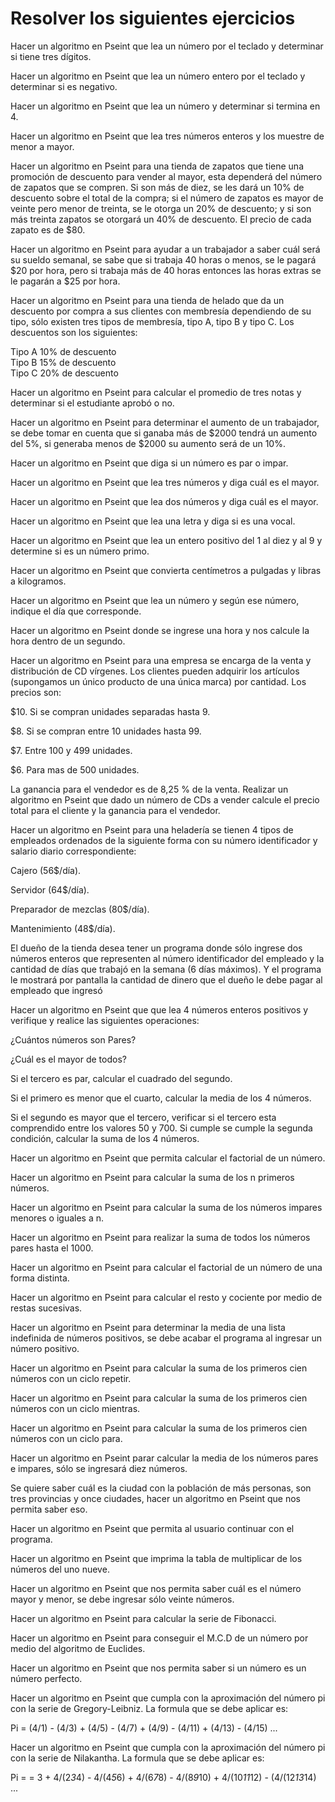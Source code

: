 # Resolver los siguientes ejercicios



Hacer un algoritmo en Pseint que lea un número por el teclado y determinar si tiene tres dígitos.

Hacer un algoritmo en Pseint que lea un número entero por el teclado y determinar si es negativo.

Hacer un algoritmo en Pseint que lea un número y determinar si termina en 4.

Hacer un algoritmo en Pseint que lea tres números enteros y los muestre de menor a mayor.

Hacer un algoritmo en Pseint para una tienda de zapatos que tiene una promoción de descuento para vender al mayor, esta dependerá del número de zapatos que se compren. Si son más de diez, se les dará un 10% de descuento sobre el total de la compra; si el número de zapatos es mayor de veinte pero menor de treinta, se le otorga un 20% de descuento; y si son más treinta zapatos se otorgará un 40% de descuento. El precio de cada zapato es de $80.

Hacer un algoritmo en Pseint para ayudar a un trabajador a saber cuál será su sueldo semanal, se sabe que si trabaja 40 horas o menos, se le pagará $20 por hora, pero si trabaja más de 40 horas entonces las horas extras se le pagarán a $25 por hora.

Hacer un algoritmo en Pseint para una tienda de helado que da un descuento por compra a sus clientes con membresía dependiendo de su tipo, sólo existen tres tipos de membresía, tipo A, tipo B y tipo C. Los descuentos son los siguientes:  
  
Tipo A 10% de descuento  
Tipo B 15% de descuento  
Tipo C 20% de descuento

Hacer un algoritmo en Pseint para calcular el promedio de tres notas y determinar si el estudiante aprobó o no.

Hacer un algoritmo en Pseint para determinar el aumento de un trabajador, se debe tomar en cuenta que si ganaba más de $2000 tendrá un aumento del 5%, si generaba menos de $2000 su aumento será de un 10%.

Hacer un algoritmo en Pseint que diga si un número es par o impar.

Hacer un algoritmo en Pseint que lea tres números y diga cuál es el mayor.

Hacer un algoritmo en Pseint que lea dos números y diga cuál es el mayor.

Hacer un algoritmo en Pseint que lea una letra y diga si es una vocal.

Hacer un algoritmo en Pseint que lea un entero positivo del 1 al diez y al 9 y determine si es un número primo.

Hacer un algoritmo en Pseint que convierta centímetros a pulgadas y libras a kilogramos.

Hacer un algoritmo en Pseint que lea un número y según ese número, indique el día que corresponde.

Hacer un algoritmo en Pseint donde se ingrese una hora y nos calcule la hora dentro de un segundo.

Hacer un algoritmo en Pseint para una empresa se encarga de la venta y distribución de CD vírgenes. Los clientes pueden adquirir los artículos (supongamos un único producto de una única marca) por cantidad. Los precios son:

$10. Si se compran unidades separadas hasta 9.

$8. Si se compran entre 10 unidades hasta 99.

$7. Entre 100 y 499 unidades.

$6. Para mas de 500 unidades.

La ganancia para el vendedor es de 8,25 % de la venta. Realizar un algoritmo en Pseint que dado un número de CDs a vender calcule el precio total para el cliente y la ganancia para el vendedor.

Hacer un algoritmo en Pseint para una heladería se tienen 4 tipos de empleados ordenados de la siguiente forma con su número identificador y salario diario correspondiente:

Cajero (56$/día).

Servidor (64$/día).

Preparador de mezclas (80$/día).

Mantenimiento (48$/día).

El dueño de la tienda desea tener un programa donde sólo ingrese dos números enteros que representen al número identificador del empleado y la cantidad de días que trabajó en la semana (6 días máximos). Y el programa le mostrará por pantalla la cantidad de dinero que el dueño le debe pagar al empleado que ingresó

Hacer un algoritmo en Pseint que que lea 4 números enteros positivos y verifique y realice las siguientes operaciones:

¿Cuántos números son Pares?

¿Cuál es el mayor de todos?

Si el tercero es par, calcular el cuadrado del segundo.

Si el primero es menor que el cuarto, calcular la media de los 4 números.

Si el segundo es mayor que el tercero, verificar si el tercero esta comprendido entre los valores 50 y 700. Si cumple se cumple la segunda condición, calcular la suma de los 4 números.

Hacer un algoritmo en Pseint que permita calcular el factorial de un número.

Hacer un algoritmo en Pseint para calcular la suma de los n primeros números.

Hacer un algoritmo en Pseint para calcular la suma de los números impares menores o iguales a n.

Hacer un algoritmo en Pseint para realizar la suma de todos los números pares hasta el 1000.

Hacer un algoritmo en Pseint para calcular el factorial de un número de una forma distinta.

Hacer un algoritmo en Pseint para calcular el resto y cociente por medio de restas sucesivas.

Hacer un algoritmo en Pseint para determinar la media de una lista indefinida de números positivos, se debe acabar el programa al ingresar un número positivo.

Hacer un algoritmo en Pseint para calcular la suma de los primeros cien números con un ciclo repetir.

Hacer un algoritmo en Pseint para calcular la suma de los primeros cien números con un ciclo mientras.

Hacer un algoritmo en Pseint para calcular la suma de los primeros cien números con un ciclo para.

Hacer un algoritmo en Pseint parar calcular la media de los números pares e impares, sólo se ingresará diez números.

Se quiere saber cuál es la ciudad con la población de más personas, son tres provincias y once ciudades, hacer un algoritmo en Pseint que nos permita saber eso.

Hacer un algoritmo en Pseint que permita al usuario continuar con el programa.

Hacer un algoritmo en Pseint que imprima la tabla de multiplicar de los números del uno nueve.

Hacer un algoritmo en Pseint que nos permita saber cuál es el número mayor y menor, se debe ingresar sólo veinte números.

Hacer un algoritmo en Pseint para calcular la serie de Fibonacci.

Hacer un algoritmo en Pseint para conseguir el M.C.D de un número por medio del algoritmo de Euclides.

Hacer un algoritmo en Pseint que nos permita saber si un número es un número perfecto.

Hacer un algoritmo en Pseint que cumpla con la aproximación del número pi con la serie de Gregory-Leibniz. La formula que se debe aplicar es:

Pi = (4/1) - (4/3) + (4/5) - (4/7) + (4/9) - (4/11) + (4/13) - (4/15) ...

Hacer un algoritmo en Pseint que cumpla con la aproximación del número pi con la serie de Nilakantha. La formula que se debe aplicar es:

Pi = = 3 + 4/(2*3*4) - 4/(4*5*6) + 4/(6*7*8) - 4/(8*9*10) + 4/(10*11*12) - (4/(12*13*14) ...